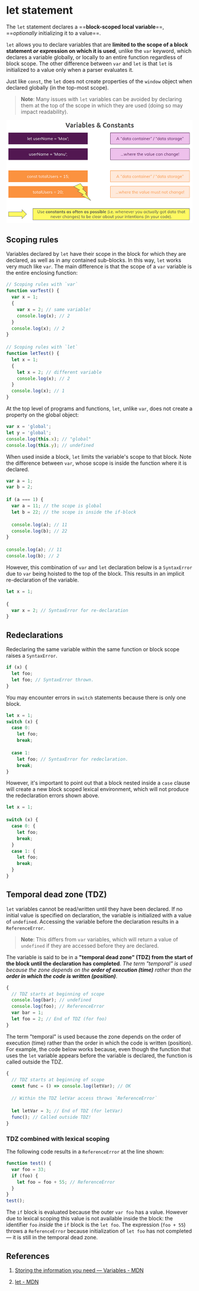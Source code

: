 # let statement

The `let` statement declares a ==**block-scoped local variable**==, ==_optionally_ initializing it to a value==.

`let` allows you to declare variables that are **limited to the scope of a block statement _or_ expression on which it is used**, unlike the `var` keyword, which declares a variable globally, or locally to an entire function regardless of block scope. The other difference between `var` and `let` is that `let` is initialized to a value only when a parser evaluates it.

Just like `const`, the `let` does not create properties of the `window` object when declared globally (in the top-most scope).

> **Note**: Many issues with `let` variables can be avoided by declaring them at the top of the scope in which they are used (doing so may impact readability).

![const_vs_let](../../img/const_vs_let.jpg)

## Scoping rules

Variables declared by `let` have their scope in the block for which they are declared, as well as in any contained sub-blocks. In this way, `let` works very much like `var`. The main difference is that the scope of a `var` variable is the entire enclosing function:

```js
// Scoping rules with `var`
function varTest() {
  var x = 1;
  {
    var x = 2; // same variable!
    console.log(x); // 2
  }
  console.log(x); // 2
}

// Scoping rules with `let`
function letTest() {
  let x = 1;
  {
    let x = 2; // different variable
    console.log(x); // 2
  }
  console.log(x); // 1
}
```

At the top level of programs and functions, `let`, unlike `var`, does not create a property on the global object:

```js
var x = 'global';
let y = 'global';
console.log(this.x); // "global"
console.log(this.y); // undefined
```

When used inside a block, `let` limits the variable's scope to that block. Note the difference between `var`, whose scope is inside the function where it is declared.

```js
var a = 1;
var b = 2;

if (a === 1) {
  var a = 11; // the scope is global
  let b = 22; // the scope is inside the if-block

  console.log(a); // 11
  console.log(b); // 22
}

console.log(a); // 11
console.log(b); // 2
```

However, this combination of `var` and `let` declaration below is a `SyntaxError` due to `var` being hoisted to the top of the block. This results in an implicit re-declaration of the variable.

```js
let x = 1;

{
  var x = 2; // SyntaxError for re-declaration
}
```

## Redeclarations

Redeclaring the same variable within the same function or block scope raises a `SyntaxError`.

```js
if (x) {
  let foo;
  let foo; // SyntaxError thrown.
}
```

You may encounter errors in `switch` statements because there is only one block.

```js
let x = 1;
switch (x) {
  case 0:
    let foo;
    break;

  case 1:
    let foo; // SyntaxError for redeclaration.
    break;
}
```

However, it's important to point out that a block nested inside a `case` clause will create a new block scoped lexical environment, which will not produce the redeclaration errors shown above.

```js
let x = 1;

switch (x) {
  case 0: {
    let foo;
    break;
  }
  case 1: {
    let foo;
    break;
  }
}
```

## Temporal dead zone (TDZ)

`let` variables cannot be read/written until they have been declared. If no initial value is specified on declaration, the variable is initialized with a value of `undefined`. Accessing the variable before the declaration results in a `ReferenceError`.

> **Note**: This differs from `var` variables, which will return a value of `undefined` if they are accessed before they are declared.

The variable is said to be in a **"temporal dead zone" (TDZ) from the start of the block until the declaration has completed**. _The term "temporal" is used because the zone depends on the_ **_order of execution (time)_** _rather than the_ **_order in which the code is written (position)_**.

```js
{
  // TDZ starts at beginning of scope
  console.log(bar); // undefined
  console.log(foo); // ReferenceError
  var bar = 1;
  let foo = 2; // End of TDZ (for foo)
}
```

The term "temporal" is used because the zone depends on the order of execution (time) rather than the order in which the code is written (position). For example, the code below works because, even though the function that uses the `let` variable appears before the variable is declared, the function is called outside the TDZ.

```js
{
  // TDZ starts at beginning of scope
  const func = () => console.log(letVar); // OK

  // Within the TDZ letVar access throws `ReferenceError`

  let letVar = 3; // End of TDZ (for letVar)
  func(); // Called outside TDZ!
}
```

### TDZ combined with lexical scoping

The following code results in a `ReferenceError` at the line shown:

```js
function test() {
  var foo = 33;
  if (foo) {
    let foo = foo + 55; // ReferenceError
  }
}
test();
```

The `if` block is evaluated because the outer `var foo` has a value. However due to lexical scoping this value is not available inside the block: the identifier `foo` _inside_ the `if` block is the `let foo`. The expression (`foo + 55`) throws a `ReferenceError` because initialization of `let foo` has not completed — it is still in the temporal dead zone.

## References

1. [Storing the information you need — Variables - MDN](https://developer.mozilla.org/en-US/docs/Learn/JavaScript/First_steps/Variables)

2. [let - MDN](https://developer.mozilla.org/en-US/docs/Web/JavaScript/Reference/Statements/let)

   
